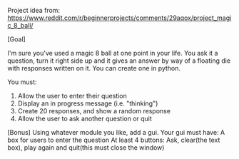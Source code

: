 
Project idea from: https://www.reddit.com/r/beginnerprojects/comments/29aqox/project_magic_8_ball/

[Goal]

I'm sure you've used a magic 8 ball at one point in your life. 
You ask it a question, turn it right side up and it gives an answer 
    by way of a floating die with responses written on it. 
You can create one in python. 

You must:
1) Allow the user to enter their question
2) Display an in progress message (i.e. "thinking")
3) Create 20 responses, and show a random response
4) Allow the user to ask another question or quit


[Bonus] 
Using whatever module you like, add a gui. Your gui must have:
A box for users to enter the question
At least 4 buttons: Ask, clear(the text box), play again and quit(this must close the window)
